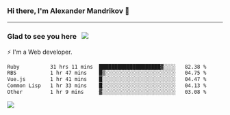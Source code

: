 ### Hi there, I'm Alexander Mandrikov 👋

- - -

### Glad to see you here &nbsp; ![](https://komarev.com/ghpvc/?username=nunsez&color=blue&label=visitors)

⚡ I'm a Web developer.

<!--✨ My GitHub <a href="https://nunsez.github.io/" target="_blank">resume link</a>-->

<!--
**nunsez/nunsez** is a ✨ _special_ ✨ repository because its `README.md` (this file) appears on your GitHub profile.

Here are some ideas to get you started:

- 🔭 I’m currently working on ...
- 🌱 I’m currently learning ...
- 👯 I’m looking to collaborate on ...
- 🤔 I’m looking for help with ...
- 💬 Ask me about ...
- 📫 How to reach me: ...
- 😄 Pronouns: ...
- ⚡ Fun fact: ...
-->


<!--START_SECTION:waka-->

```txt
Ruby          31 hrs 11 mins  ████████████████████▓░░░░   82.38 %
RBS           1 hr 47 mins    █▒░░░░░░░░░░░░░░░░░░░░░░░   04.75 %
Vue.js        1 hr 41 mins    █░░░░░░░░░░░░░░░░░░░░░░░░   04.47 %
Common Lisp   1 hr 33 mins    █░░░░░░░░░░░░░░░░░░░░░░░░   04.13 %
Other         1 hr 9 mins     ▓░░░░░░░░░░░░░░░░░░░░░░░░   03.08 %
```

<!--END_SECTION:waka-->


<span>
<!-- <img height="160em" src="https://github-readme-stats-nunsez.vercel.app/api?username=nunsez&show_icons=true&count_private=true&hide_border=true&hide=issues" /> -->
<img src="https://github-readme-stats-nunsez.vercel.app/api/top-langs/?username=nunsez&layout=compact&hide_border=true" />
</span>


<!--
[![willianrod's wakatime stats](https://github-readme-stats.vercel.app/api/wakatime?username=nunsez&hide_border=true)](https://github.com/anuraghazra/github-readme-stats)
-->
